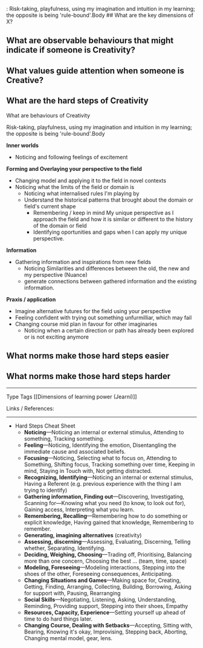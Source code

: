 : Risk-taking, playfulness, using my imagination and intuition in my learning; the opposite is being 'rule-bound'.Body ## What are the key dimensions of X?

## What are observable behaviours that might indicate if someone is Creativity?

## What values guide attention when someone is Creative?

## What are the hard steps of Creativity

What are behaviours of Creativity

Risk-taking, playfulness, using my imagination and intuition in my learning; the opposite is being 'rule-bound'.Body

**Inner worlds**

-   Noticing and following feelings of excitement

**Forming and Overlaying your perspective to the field**

-   Changing model and applying it to the field in novel contexts
-   Noticing what the limits of the field or domain is
    -   Noticing what internalised rules I'm playing by
    -   Understand the historical patterns that brought about the domain or field's current shape
        -   Remembering / keep in mind My unique perspective as I approach the field and how it is similar or different to the history of the domain or field
        -   Identifying oportunities and gaps when I can apply my unique perspective.

**Information**

-   Gathering information and inspirations from new fields
    -   Noticing Similarities and differences between the old, the new and my perspective (Nuance)
    -   generate connections between gathered information and the existing information.

**Praxis / application**

-   Imagine alternative futures for the field using your perspective
-   Feeling confident with trying out something unfurmilliar, which may fail
-   Changing course mid plan in favour for other imaginaries
    -   Noticing when a certain direction or path has already been explored or is not exciting anymore

## What norms make those hard steps easier 

## What norms make those hard steps harder



---
Type 
Tags [[Dimensions of learning power (Jearni)]]

Links / References:


---

- Hard Steps Cheat Sheet
	-   **Noticing**—Noticing an internal or external stimulus, Attending to something, Tracking something.
	-   **Feeling**—Noticing, Identifying the emotion, Disentangling the immediate cause and associated beliefs.
	-   **Focusing**—Noticing, Selecting what to focus on, Attending to Something, Shifting focus, Tracking something over time, Keeping in mind, Staying in Touch with, Not getting distracted.
	-   **Recognizing, Identifying**—Noticing an internal or external stimulus, Having a Referent (e.g. previous experience with the thing I am trying to identify)
	-   **Gathering information, Finding out**—Discovering, Investigating, Scanning for—Knowing what you need (to know, to look out for), Gaining access, Interpreting what you learn.
	-   **Remembering, Recalling**—Remembering how to do something or explicit knowledge, Having gained that knowledge, Remembering to remember.
	-   **Generating, imagining alternatives** (creativity)
	-   **Assessing, discerning**—Assessing, Evaluating, Discerning, Telling whether, Separating, Identifying.
	-   **Deciding, Weighing, Choosing**—Trading off, Prioritising, Balancing more than one concern, Choosing the best ... (team, time, space)
	-   **Modeling, Foreseeing**—Modeling interactions, Stepping into the shoes of the other, Foreseeing consequences, Anticipating.
	-   **Changing Situations and Games**—Making space for, Creating, Getting, Finding, Arranging, Collecting, Building, Borrowing, Asking for support with, Pausing, Rearranging
	-   **Social Skills**—Negotiating, Listening, Asking, Understanding, Reminding, Providing support, Stepping into their shoes, Empathy
	-   **Resources, Capacity, Experience**—Setting yourself up ahead of time to do hard things later.
	-   **Changing Course, Dealing with Setbacks**—Accepting, Sitting with, Bearing, Knowing it's okay, Improvising, Stepping back, Aborting, Changing mental model, gear, lens.